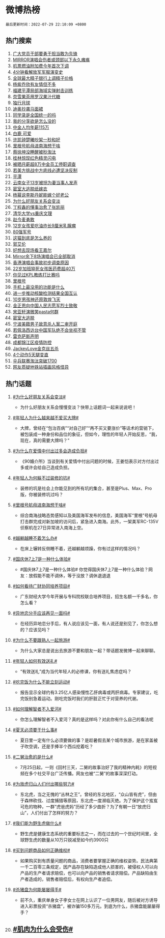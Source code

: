 # 微博热榜

`最后更新时间：2022-07-29 22:10:09 +0800`

## 热门搜索

1. [广大党员干部要勇于担当敢为先锋](https://m.weibo.cn/search?containerid=100103type%3D1%26t%3D10%26q%3D%23%E5%B9%BF%E5%A4%A7%E5%85%9A%E5%91%98%E5%B9%B2%E9%83%A8%E8%A6%81%E5%8B%87%E4%BA%8E%E6%8B%85%E5%BD%93%E6%95%A2%E4%B8%BA%E5%85%88%E9%94%8B%23&stream_entry_id=51&isnewpage=1&extparam=seat%3D1%26dgr%3D0%26filter_type%3Drealtimehot%26cate%3D10103%26c_type%3D51%26pos%3D0%26display_time%3D1659103801%26pre_seqid%3D1659103801947017574313&luicode=10000011&lfid=106003type%253D25%2526t%253D3%2526disable_hot%253D1%2526filter_type%253Drealtimehot)
1. [MIRROR演唱会伤者或颈部以下永久瘫痪](https://m.weibo.cn/search?containerid=100103type%3D1%26t%3D10%26q%3D%23MIRROR%E6%BC%94%E5%94%B1%E4%BC%9A%E4%BC%A4%E8%80%85%E6%88%96%E9%A2%88%E9%83%A8%E4%BB%A5%E4%B8%8B%E6%B0%B8%E4%B9%85%E7%98%AB%E7%97%AA%23&stream_entry_id=31&isnewpage=1&extparam=seat%3D1%26realpos%3D1%26dgr%3D0%26pos%3D0%26lcate%3D5001%26filter_type%3Drealtimehot%26cate%3D0%26c_type%3D31%26flag%3D0%26display_time%3D1659103801%26pre_seqid%3D1659103801947017574313&luicode=10000011&lfid=106003type%253D25%2526t%253D3%2526disable_hot%253D1%2526filter_type%253Drealtimehot)
1. [机票燃油附加费今年首次下调](https://m.weibo.cn/search?containerid=100103type%3D1%26t%3D10%26q%3D%23%E6%9C%BA%E7%A5%A8%E7%87%83%E6%B2%B9%E9%99%84%E5%8A%A0%E8%B4%B9%E4%BB%8A%E5%B9%B4%E9%A6%96%E6%AC%A1%E4%B8%8B%E8%B0%83%23&stream_entry_id=31&isnewpage=1&extparam=seat%3D1%26realpos%3D2%26dgr%3D0%26pos%3D1%26lcate%3D5001%26filter_type%3Drealtimehot%26cate%3D0%26c_type%3D31%26flag%3D1%26display_time%3D1659103801%26pre_seqid%3D1659103801947017574313&luicode=10000011&lfid=106003type%253D25%2526t%253D3%2526disable_hot%253D1%2526filter_type%253Drealtimehot)
1. [4分钟看解放军军服演变史](https://m.weibo.cn/search?containerid=100103type%3D1%26t%3D10%26q%3D%234%E5%88%86%E9%92%9F%E7%9C%8B%E8%A7%A3%E6%94%BE%E5%86%9B%E5%86%9B%E6%9C%8D%E6%BC%94%E5%8F%98%E5%8F%B2%23&stream_entry_id=31&isnewpage=1&extparam=seat%3D1%26realpos%3D3%26dgr%3D0%26pos%3D2%26lcate%3D5001%26filter_type%3Drealtimehot%26cate%3D0%26c_type%3D31%26flag%3D0%26display_time%3D1659103801%26pre_seqid%3D1659103801947017574313&luicode=10000011&lfid=106003type%253D25%2526t%253D3%2526disable_hot%253D1%2526filter_type%253Drealtimehot)
1. [全球最大精子银行上调精子价格](https://m.weibo.cn/search?containerid=100103type%3D1%26t%3D10%26q%3D%23%E5%85%A8%E7%90%83%E6%9C%80%E5%A4%A7%E7%B2%BE%E5%AD%90%E9%93%B6%E8%A1%8C%E4%B8%8A%E8%B0%83%E7%B2%BE%E5%AD%90%E4%BB%B7%E6%A0%BC%23&stream_entry_id=31&isnewpage=1&extparam=seat%3D1%26realpos%3D4%26dgr%3D0%26pos%3D3%26lcate%3D5001%26filter_type%3Drealtimehot%26cate%3D0%26c_type%3D31%26flag%3D1%26display_time%3D1659103801%26pre_seqid%3D1659103801947017574313&luicode=10000011&lfid=106003type%253D25%2526t%253D3%2526disable_hot%253D1%2526filter_type%253Drealtimehot)
1. [杨紫乔欣有友情但不多](https://m.weibo.cn/search?containerid=100103type%3D1%26t%3D10%26q%3D%23%E6%9D%A8%E7%B4%AB%E4%B9%94%E6%AC%A3%E6%9C%89%E5%8F%8B%E6%83%85%E4%BD%86%E4%B8%8D%E5%A4%9A%23&stream_entry_id=31&isnewpage=1&extparam=seat%3D1%26realpos%3D5%26dgr%3D0%26pos%3D4%26lcate%3D5001%26filter_type%3Drealtimehot%26cate%3D0%26c_type%3D31%26flag%3D0%26display_time%3D1659103801%26pre_seqid%3D1659103801947017574313&luicode=10000011&lfid=106003type%253D25%2526t%253D3%2526disable_hot%253D1%2526filter_type%253Drealtimehot)
1. [福建平潭局部海域实弹射击训练](https://m.weibo.cn/search?containerid=100103type%3D1%26t%3D10%26q%3D%23%E7%A6%8F%E5%BB%BA%E5%B9%B3%E6%BD%AD%E5%B1%80%E9%83%A8%E6%B5%B7%E5%9F%9F%E5%AE%9E%E5%BC%B9%E5%B0%84%E5%87%BB%E8%AE%AD%E7%BB%83%23&stream_entry_id=31&isnewpage=1&extparam=seat%3D1%26realpos%3D6%26dgr%3D0%26pos%3D5%26lcate%3D5001%26filter_type%3Drealtimehot%26cate%3D0%26c_type%3D31%26flag%3D0%26display_time%3D1659103801%26pre_seqid%3D1659103801947017574313&luicode=10000011&lfid=106003type%253D25%2526t%253D3%2526disable_hot%253D1%2526filter_type%253Drealtimehot)
1. [奈雪果茶用罗汉果汁代糖](https://m.weibo.cn/search?containerid=100103type%3D1%26t%3D10%26q%3D%23%E5%A5%88%E9%9B%AA%E6%9E%9C%E8%8C%B6%E7%94%A8%E7%BD%97%E6%B1%89%E6%9E%9C%E6%B1%81%E4%BB%A3%E7%B3%96%23&stream_entry_id=31&isnewpage=1&extparam=seat%3D1%26topic_ad%3D1%26dgr%3D0%26pos%3D6%26lcate%3D5001%26filter_type%3Drealtimehot%26cate%3D0%26c_type%3D31%26adid%3D161247%26display_time%3D1659103801%26pre_seqid%3D1659103801947017574313&luicode=10000011&lfid=106003type%253D25%2526t%253D3%2526disable_hot%253D1%2526filter_type%253Drealtimehot)
1. [独行月球](https://m.weibo.cn/search?containerid=100103type%3D1%26t%3D10%26q%3D%E7%8B%AC%E8%A1%8C%E6%9C%88%E7%90%83&stream_entry_id=31&isnewpage=1&extparam=seat%3D1%26realpos%3D7%26dgr%3D0%26pos%3D7%26lcate%3D5001%26filter_type%3Drealtimehot%26cate%3D0%26c_type%3D31%26flag%3D16%26display_time%3D1659103801%26pre_seqid%3D1659103801947017574313&luicode=10000011&lfid=106003type%253D25%2526t%253D3%2526disable_hot%253D1%2526filter_type%253Drealtimehot)
1. [迪奥抄袭马面裙](https://m.weibo.cn/search?containerid=100103type%3D1%26t%3D10%26q%3D%23%E8%BF%AA%E5%A5%A5%E6%8A%84%E8%A2%AD%E9%A9%AC%E9%9D%A2%E8%A3%99%23&stream_entry_id=31&isnewpage=1&extparam=seat%3D1%26realpos%3D8%26dgr%3D0%26pos%3D8%26lcate%3D5001%26filter_type%3Drealtimehot%26cate%3D0%26c_type%3D31%26flag%3D16%26display_time%3D1659103801%26pre_seqid%3D1659103801947017574313&luicode=10000011&lfid=106003type%253D25%2526t%253D3%2526disable_hot%253D1%2526filter_type%253Drealtimehot)
1. [同学录是全国统一的吗](https://m.weibo.cn/search?containerid=100103type%3D1%26t%3D10%26q%3D%23%E5%90%8C%E5%AD%A6%E5%BD%95%E6%98%AF%E5%85%A8%E5%9B%BD%E7%BB%9F%E4%B8%80%E7%9A%84%E5%90%97%23&stream_entry_id=31&isnewpage=1&extparam=seat%3D1%26realpos%3D9%26dgr%3D0%26pos%3D9%26lcate%3D5001%26filter_type%3Drealtimehot%26cate%3D0%26c_type%3D31%26flag%3D0%26display_time%3D1659103801%26pre_seqid%3D1659103801947017574313&luicode=10000011&lfid=106003type%253D25%2526t%253D3%2526disable_hot%253D1%2526filter_type%253Drealtimehot)
1. [我的分享欲是怎么没的](https://m.weibo.cn/search?containerid=100103type%3D1%26t%3D10%26q%3D%23%E6%88%91%E7%9A%84%E5%88%86%E4%BA%AB%E6%AC%B2%E6%98%AF%E6%80%8E%E4%B9%88%E6%B2%A1%E7%9A%84%23&stream_entry_id=31&isnewpage=1&extparam=seat%3D1%26realpos%3D10%26dgr%3D0%26pos%3D10%26lcate%3D5001%26filter_type%3Drealtimehot%26cate%3D0%26c_type%3D31%26flag%3D1%26display_time%3D1659103801%26pre_seqid%3D1659103801947017574313&luicode=10000011&lfid=106003type%253D25%2526t%253D3%2526disable_hot%253D1%2526filter_type%253Drealtimehot)
1. [中金人均年薪115万](https://m.weibo.cn/search?containerid=100103type%3D1%26t%3D10%26q%3D%23%E4%B8%AD%E9%87%91%E4%BA%BA%E5%9D%87%E5%B9%B4%E8%96%AA115%E4%B8%87%23&stream_entry_id=31&isnewpage=1&extparam=seat%3D1%26realpos%3D11%26dgr%3D0%26pos%3D11%26lcate%3D5001%26filter_type%3Drealtimehot%26cate%3D0%26c_type%3D31%26flag%3D0%26display_time%3D1659103801%26pre_seqid%3D1659103801947017574313&luicode=10000011&lfid=106003type%253D25%2526t%253D3%2526disable_hot%253D1%2526filter_type%253Drealtimehot)
1. [白鹿 可爱](https://m.weibo.cn/search?containerid=100103type%3D1%26t%3D10%26q%3D%E7%99%BD%E9%B9%BF+%E5%8F%AF%E7%88%B1&stream_entry_id=31&isnewpage=1&extparam=seat%3D1%26realpos%3D12%26dgr%3D0%26pos%3D12%26lcate%3D5001%26filter_type%3Drealtimehot%26cate%3D0%26c_type%3D31%26flag%3D1%26display_time%3D1659103801%26pre_seqid%3D1659103801947017574313&luicode=10000011&lfid=106003type%253D25%2526t%253D3%2526disable_hot%253D1%2526filter_type%253Drealtimehot)
1. [许凯钟楚曦吵架一秒和好](https://m.weibo.cn/search?containerid=100103type%3D1%26t%3D10%26q%3D%23%E8%AE%B8%E5%87%AF%E9%92%9F%E6%A5%9A%E6%9B%A6%E5%90%B5%E6%9E%B6%E4%B8%80%E7%A7%92%E5%92%8C%E5%A5%BD%23&stream_entry_id=31&isnewpage=1&extparam=seat%3D1%26realpos%3D13%26dgr%3D0%26pos%3D13%26lcate%3D5001%26filter_type%3Drealtimehot%26cate%3D0%26c_type%3D31%26flag%3D0%26display_time%3D1659103801%26pre_seqid%3D1659103801947017574313&luicode=10000011&lfid=106003type%253D25%2526t%253D3%2526disable_hot%253D1%2526filter_type%253Drealtimehot)
1. [里根号航母进南海想干啥](https://m.weibo.cn/search?containerid=100103type%3D1%26t%3D10%26q%3D%23%E9%87%8C%E6%A0%B9%E5%8F%B7%E8%88%AA%E6%AF%8D%E8%BF%9B%E5%8D%97%E6%B5%B7%E6%83%B3%E5%B9%B2%E5%95%A5%23&stream_entry_id=31&isnewpage=1&extparam=seat%3D1%26realpos%3D14%26dgr%3D0%26pos%3D14%26lcate%3D5001%26filter_type%3Drealtimehot%26cate%3D0%26c_type%3D31%26flag%3D0%26display_time%3D1659103801%26pre_seqid%3D1659103801947017574313&luicode=10000011&lfid=106003type%253D25%2526t%253D3%2526disable_hot%253D1%2526filter_type%253Drealtimehot)
1. [蔡徐坤没睡醒被秒淘汰](https://m.weibo.cn/search?containerid=100103type%3D1%26t%3D10%26q%3D%23%E8%94%A1%E5%BE%90%E5%9D%A4%E6%B2%A1%E7%9D%A1%E9%86%92%E8%A2%AB%E7%A7%92%E6%B7%98%E6%B1%B0%23&stream_entry_id=31&isnewpage=1&extparam=seat%3D1%26realpos%3D15%26dgr%3D0%26pos%3D15%26lcate%3D5001%26filter_type%3Drealtimehot%26cate%3D0%26c_type%3D31%26flag%3D1%26display_time%3D1659103801%26pre_seqid%3D1659103801947017574313&luicode=10000011&lfid=106003type%253D25%2526t%253D3%2526disable_hot%253D1%2526filter_type%253Drealtimehot)
1. [桂林惊现红色精灵闪电](https://m.weibo.cn/search?containerid=100103type%3D1%26t%3D10%26q%3D%23%E6%A1%82%E6%9E%97%E6%83%8A%E7%8E%B0%E7%BA%A2%E8%89%B2%E7%B2%BE%E7%81%B5%E9%97%AA%E7%94%B5%23&stream_entry_id=31&isnewpage=1&extparam=seat%3D1%26realpos%3D16%26dgr%3D0%26pos%3D16%26lcate%3D5001%26filter_type%3Drealtimehot%26cate%3D0%26c_type%3D31%26flag%3D1%26display_time%3D1659103801%26pre_seqid%3D1659103801947017574313&luicode=10000011&lfid=106003type%253D25%2526t%253D3%2526disable_hot%253D1%2526filter_type%253Drealtimehot)
1. [被晒月薪超8万中金员工停职调查](https://m.weibo.cn/search?containerid=100103type%3D1%26t%3D10%26q%3D%23%E8%A2%AB%E6%99%92%E6%9C%88%E8%96%AA%E8%B6%858%E4%B8%87%E4%B8%AD%E9%87%91%E5%91%98%E5%B7%A5%E5%81%9C%E8%81%8C%E8%B0%83%E6%9F%A5%23&stream_entry_id=31&isnewpage=1&extparam=seat%3D1%26realpos%3D17%26dgr%3D0%26pos%3D17%26lcate%3D5001%26filter_type%3Drealtimehot%26cate%3D0%26c_type%3D31%26flag%3D0%26display_time%3D1659103801%26pre_seqid%3D1659103801947017574313&luicode=10000011&lfid=106003type%253D25%2526t%253D3%2526disable_hot%253D1%2526filter_type%253Drealtimehot)
1. [若美方挑战中方底线必遭坚决反制](https://m.weibo.cn/search?containerid=100103type%3D1%26t%3D10%26q%3D%23%E8%8B%A5%E7%BE%8E%E6%96%B9%E6%8C%91%E6%88%98%E4%B8%AD%E6%96%B9%E5%BA%95%E7%BA%BF%E5%BF%85%E9%81%AD%E5%9D%9A%E5%86%B3%E5%8F%8D%E5%88%B6%23&stream_entry_id=31&isnewpage=1&extparam=seat%3D1%26realpos%3D18%26dgr%3D0%26pos%3D18%26lcate%3D5001%26filter_type%3Drealtimehot%26cate%3D0%26c_type%3D31%26flag%3D0%26display_time%3D1659103801%26pre_seqid%3D1659103801947017574313&luicode=10000011&lfid=106003type%253D25%2526t%253D3%2526disable_hot%253D1%2526filter_type%253Drealtimehot)
1. [平潭](https://m.weibo.cn/search?containerid=100103type%3D1%26t%3D10%26q%3D%E5%B9%B3%E6%BD%AD&stream_entry_id=31&isnewpage=1&extparam=seat%3D1%26realpos%3D19%26dgr%3D0%26pos%3D19%26lcate%3D5001%26filter_type%3Drealtimehot%26cate%3D0%26c_type%3D31%26flag%3D0%26display_time%3D1659103801%26pre_seqid%3D1659103801947017574313&luicode=10000011&lfid=106003type%253D25%2526t%253D3%2526disable_hot%253D1%2526filter_type%253Drealtimehot)
1. [云南女子13岁被拐为妻当事人发声](https://m.weibo.cn/search?containerid=100103type%3D1%26t%3D10%26q%3D%23%E4%BA%91%E5%8D%97%E5%A5%B3%E5%AD%9013%E5%B2%81%E8%A2%AB%E6%8B%90%E4%B8%BA%E5%A6%BB%E5%BD%93%E4%BA%8B%E4%BA%BA%E5%8F%91%E5%A3%B0%23&stream_entry_id=31&isnewpage=1&extparam=seat%3D1%26realpos%3D20%26dgr%3D0%26pos%3D20%26lcate%3D5001%26filter_type%3Drealtimehot%26cate%3D0%26c_type%3D31%26flag%3D0%26display_time%3D1659103801%26pre_seqid%3D1659103801947017574313&luicode=10000011&lfid=106003type%253D25%2526t%253D3%2526disable_hot%253D1%2526filter_type%253Drealtimehot)
1. [密室大逃脱纸嫁衣](https://m.weibo.cn/search?containerid=100103type%3D1%26t%3D10%26q%3D%23%E5%AF%86%E5%AE%A4%E5%A4%A7%E9%80%83%E8%84%B1%E7%BA%B8%E5%AB%81%E8%A1%A3%23&stream_entry_id=31&isnewpage=1&extparam=seat%3D1%26realpos%3D21%26dgr%3D0%26pos%3D21%26lcate%3D5001%26filter_type%3Drealtimehot%26cate%3D0%26c_type%3D31%26flag%3D0%26display_time%3D1659103801%26pre_seqid%3D1659103801947017574313&luicode=10000011&lfid=106003type%253D25%2526t%253D3%2526disable_hot%253D1%2526filter_type%253Drealtimehot)
1. [杨幂说李斯丹妮能嫁个好老公](https://m.weibo.cn/search?containerid=100103type%3D1%26t%3D10%26q%3D%23%E6%9D%A8%E5%B9%82%E8%AF%B4%E6%9D%8E%E6%96%AF%E4%B8%B9%E5%A6%AE%E8%83%BD%E5%AB%81%E4%B8%AA%E5%A5%BD%E8%80%81%E5%85%AC%23&stream_entry_id=31&isnewpage=1&extparam=seat%3D1%26realpos%3D22%26dgr%3D0%26pos%3D22%26lcate%3D5001%26filter_type%3Drealtimehot%26cate%3D0%26c_type%3D31%26flag%3D1%26display_time%3D1659103801%26pre_seqid%3D1659103801947017574313&luicode=10000011&lfid=106003type%253D25%2526t%253D3%2526disable_hot%253D1%2526filter_type%253Drealtimehot)
1. [为什么好朋友关系会变淡](https://m.weibo.cn/search?containerid=100103type%3D1%26t%3D10%26q%3D%23%E4%B8%BA%E4%BB%80%E4%B9%88%E5%A5%BD%E6%9C%8B%E5%8F%8B%E5%85%B3%E7%B3%BB%E4%BC%9A%E5%8F%98%E6%B7%A1%23&stream_entry_id=31&isnewpage=1&extparam=seat%3D1%26realpos%3D23%26dgr%3D0%26pos%3D23%26lcate%3D5001%26filter_type%3Drealtimehot%26cate%3D0%26c_type%3D31%26flag%3D0%26display_time%3D1659103801%26pre_seqid%3D1659103801947017574313&luicode=10000011&lfid=106003type%253D25%2526t%253D3%2526disable_hot%253D1%2526filter_type%253Drealtimehot)
1. [丁程鑫的懂事治愈了张凯丽](https://m.weibo.cn/search?containerid=100103type%3D1%26t%3D10%26q%3D%23%E4%B8%81%E7%A8%8B%E9%91%AB%E7%9A%84%E6%87%82%E4%BA%8B%E6%B2%BB%E6%84%88%E4%BA%86%E5%BC%A0%E5%87%AF%E4%B8%BD%23&stream_entry_id=31&isnewpage=1&extparam=seat%3D1%26realpos%3D24%26dgr%3D0%26pos%3D24%26lcate%3D5001%26filter_type%3Drealtimehot%26cate%3D0%26c_type%3D31%26flag%3D1%26display_time%3D1659103801%26pre_seqid%3D1659103801947017574313&luicode=10000011&lfid=106003type%253D25%2526t%253D3%2526disable_hot%253D1%2526filter_type%253Drealtimehot)
1. [清华大学vs重庆文理](https://m.weibo.cn/search?containerid=100103type%3D1%26t%3D10%26q%3D%23%E6%B8%85%E5%8D%8E%E5%A4%A7%E5%AD%A6vs%E9%87%8D%E5%BA%86%E6%96%87%E7%90%86%23&stream_entry_id=31&isnewpage=1&extparam=seat%3D1%26realpos%3D25%26dgr%3D0%26pos%3D25%26lcate%3D5001%26filter_type%3Drealtimehot%26cate%3D0%26c_type%3D31%26flag%3D1%26display_time%3D1659103801%26pre_seqid%3D1659103801947017574313&luicode=10000011&lfid=106003type%253D25%2526t%253D3%2526disable_hot%253D1%2526filter_type%253Drealtimehot)
1. [赵今麦勇敢](https://m.weibo.cn/search?containerid=100103type%3D1%26t%3D10%26q%3D%23%E8%B5%B5%E4%BB%8A%E9%BA%A6%E5%8B%87%E6%95%A2%23&stream_entry_id=31&isnewpage=1&extparam=seat%3D1%26realpos%3D26%26dgr%3D0%26pos%3D26%26lcate%3D5001%26filter_type%3Drealtimehot%26cate%3D0%26c_type%3D31%26flag%3D1%26display_time%3D1659103801%26pre_seqid%3D1659103801947017574313&luicode=10000011&lfid=106003type%253D25%2526t%253D3%2526disable_hot%253D1%2526filter_type%253Drealtimehot)
1. [12岁女孩爱吃油炸长9厘米乳腺瘤](https://m.weibo.cn/search?containerid=100103type%3D1%26t%3D10%26q%3D%2312%E5%B2%81%E5%A5%B3%E5%AD%A9%E7%88%B1%E5%90%83%E6%B2%B9%E7%82%B8%E9%95%BF9%E5%8E%98%E7%B1%B3%E4%B9%B3%E8%85%BA%E7%98%A4%23&stream_entry_id=31&isnewpage=1&extparam=seat%3D1%26realpos%3D27%26dgr%3D0%26pos%3D27%26lcate%3D5001%26filter_type%3Drealtimehot%26cate%3D0%26c_type%3D31%26flag%3D0%26display_time%3D1659103801%26pre_seqid%3D1659103801947017574313&luicode=10000011&lfid=106003type%253D25%2526t%253D3%2526disable_hot%253D1%2526filter_type%253Drealtimehot)
1. [80强军号](https://m.weibo.cn/search?containerid=100103type%3D1%26t%3D10%26q%3D80%E5%BC%BA%E5%86%9B%E5%8F%B7&stream_entry_id=31&isnewpage=1&extparam=seat%3D1%26realpos%3D28%26dgr%3D0%26pos%3D28%26lcate%3D5001%26filter_type%3Drealtimehot%26cate%3D0%26c_type%3D31%26flag%3D0%26display_time%3D1659103801%26pre_seqid%3D1659103801947017574313&luicode=10000011&lfid=106003type%253D25%2526t%253D3%2526disable_hot%253D1%2526filter_type%253Drealtimehot)
1. [这猫到底是怎么养的](https://m.weibo.cn/search?containerid=100103type%3D1%26t%3D10%26q%3D%23%E8%BF%99%E7%8C%AB%E5%88%B0%E5%BA%95%E6%98%AF%E6%80%8E%E4%B9%88%E5%85%BB%E7%9A%84%23&stream_entry_id=31&isnewpage=1&extparam=seat%3D1%26realpos%3D29%26dgr%3D0%26pos%3D29%26lcate%3D5001%26filter_type%3Drealtimehot%26cate%3D0%26c_type%3D31%26flag%3D1%26display_time%3D1659103801%26pre_seqid%3D1659103801947017574313&luicode=10000011&lfid=106003type%253D25%2526t%253D3%2526disable_hot%253D1%2526filter_type%253Drealtimehot)
1. [郭艾伦](https://m.weibo.cn/search?containerid=100103type%3D1%26t%3D10%26q%3D%E9%83%AD%E8%89%BE%E4%BC%A6&stream_entry_id=31&isnewpage=1&extparam=seat%3D1%26realpos%3D30%26dgr%3D0%26pos%3D30%26lcate%3D5001%26filter_type%3Drealtimehot%26cate%3D0%26c_type%3D31%26flag%3D0%26display_time%3D1659103801%26pre_seqid%3D1659103801947017574313&luicode=10000011&lfid=106003type%253D25%2526t%253D3%2526disable_hot%253D1%2526filter_type%253Drealtimehot)
1. [好想去现场看王嘉尔](https://m.weibo.cn/search?containerid=100103type%3D1%26t%3D10%26q%3D%23%E5%A5%BD%E6%83%B3%E5%8E%BB%E7%8E%B0%E5%9C%BA%E7%9C%8B%E7%8E%8B%E5%98%89%E5%B0%94%23&stream_entry_id=31&isnewpage=1&extparam=seat%3D1%26realpos%3D31%26dgr%3D0%26pos%3D31%26lcate%3D5001%26filter_type%3Drealtimehot%26cate%3D0%26c_type%3D31%26flag%3D1%26display_time%3D1659103801%26pre_seqid%3D1659103801947017574313&luicode=10000011&lfid=106003type%253D25%2526t%253D3%2526disable_hot%253D1%2526filter_type%253Drealtimehot)
1. [Mirror余下8场演唱会已全部取消](https://m.weibo.cn/search?containerid=100103type%3D1%26t%3D10%26q%3D%23Mirror%E4%BD%99%E4%B8%8B8%E5%9C%BA%E6%BC%94%E5%94%B1%E4%BC%9A%E5%B7%B2%E5%85%A8%E9%83%A8%E5%8F%96%E6%B6%88%23&stream_entry_id=31&isnewpage=1&extparam=seat%3D1%26realpos%3D32%26dgr%3D0%26pos%3D32%26lcate%3D5001%26filter_type%3Drealtimehot%26cate%3D0%26c_type%3D31%26flag%3D1%26display_time%3D1659103801%26pre_seqid%3D1659103801947017574313&luicode=10000011&lfid=106003type%253D25%2526t%253D3%2526disable_hot%253D1%2526filter_type%253Drealtimehot)
1. [香港演唱会事故初步调查原因](https://m.weibo.cn/search?containerid=100103type%3D1%26t%3D10%26q%3D%23%E9%A6%99%E6%B8%AF%E6%BC%94%E5%94%B1%E4%BC%9A%E4%BA%8B%E6%95%85%E5%88%9D%E6%AD%A5%E8%B0%83%E6%9F%A5%E5%8E%9F%E5%9B%A0%23&stream_entry_id=31&isnewpage=1&extparam=seat%3D1%26realpos%3D33%26dgr%3D0%26pos%3D33%26lcate%3D5001%26filter_type%3Drealtimehot%26cate%3D0%26c_type%3D31%26flag%3D0%26display_time%3D1659103801%26pre_seqid%3D1659103801947017574313&luicode=10000011&lfid=106003type%253D25%2526t%253D3%2526disable_hot%253D1%2526filter_type%253Drealtimehot)
1. [22岁加班猝死女孩医药费超40万](https://m.weibo.cn/search?containerid=100103type%3D1%26t%3D10%26q%3D%2322%E5%B2%81%E5%8A%A0%E7%8F%AD%E7%8C%9D%E6%AD%BB%E5%A5%B3%E5%AD%A9%E5%8C%BB%E8%8D%AF%E8%B4%B9%E8%B6%8540%E4%B8%87%23&stream_entry_id=31&isnewpage=1&extparam=seat%3D1%26realpos%3D34%26dgr%3D0%26pos%3D34%26lcate%3D5001%26filter_type%3Drealtimehot%26cate%3D0%26c_type%3D31%26flag%3D0%26display_time%3D1659103801%26pre_seqid%3D1659103801947017574313&luicode=10000011&lfid=106003type%253D25%2526t%253D3%2526disable_hot%253D1%2526filter_type%253Drealtimehot)
1. [你见过KPL教练打比赛吗](https://m.weibo.cn/search?containerid=100103type%3D1%26t%3D10%26q%3D%23%E4%BD%A0%E8%A7%81%E8%BF%87KPL%E6%95%99%E7%BB%83%E6%89%93%E6%AF%94%E8%B5%9B%E5%90%97%23&stream_entry_id=31&isnewpage=1&extparam=seat%3D1%26realpos%3D35%26dgr%3D0%26pos%3D35%26lcate%3D5001%26filter_type%3Drealtimehot%26cate%3D0%26c_type%3D31%26flag%3D1%26display_time%3D1659103801%26pre_seqid%3D1659103801947017574313&luicode=10000011&lfid=106003type%253D25%2526t%253D3%2526disable_hot%253D1%2526filter_type%253Drealtimehot)
1. [里根号](https://m.weibo.cn/search?containerid=100103type%3D1%26t%3D10%26q%3D%23%E9%87%8C%E6%A0%B9%E5%8F%B7%23&stream_entry_id=31&isnewpage=1&extparam=seat%3D1%26realpos%3D36%26dgr%3D0%26pos%3D36%26lcate%3D5001%26filter_type%3Drealtimehot%26cate%3D0%26c_type%3D31%26flag%3D0%26display_time%3D1659103801%26pre_seqid%3D1659103801947017574313&luicode=10000011&lfid=106003type%253D25%2526t%253D3%2526disable_hot%253D1%2526filter_type%253Drealtimehot)
1. [手机上最没用的功能是什么](https://m.weibo.cn/search?containerid=100103type%3D1%26t%3D10%26q%3D%23%E6%89%8B%E6%9C%BA%E4%B8%8A%E6%9C%80%E6%B2%A1%E7%94%A8%E7%9A%84%E5%8A%9F%E8%83%BD%E6%98%AF%E4%BB%80%E4%B9%88%23&stream_entry_id=31&isnewpage=1&extparam=seat%3D1%26realpos%3D37%26dgr%3D0%26pos%3D37%26lcate%3D5001%26filter_type%3Drealtimehot%26cate%3D0%26c_type%3D31%26flag%3D0%26display_time%3D1659103801%26pre_seqid%3D1659103801947017574313&luicode=10000011&lfid=106003type%253D25%2526t%253D3%2526disable_hot%253D1%2526filter_type%253Drealtimehot)
1. [进一步推动核酸检测结果全国互认](https://m.weibo.cn/search?containerid=100103type%3D1%26t%3D10%26q%3D%23%E8%BF%9B%E4%B8%80%E6%AD%A5%E6%8E%A8%E5%8A%A8%E6%A0%B8%E9%85%B8%E6%A3%80%E6%B5%8B%E7%BB%93%E6%9E%9C%E5%85%A8%E5%9B%BD%E4%BA%92%E8%AE%A4%23&stream_entry_id=31&isnewpage=1&extparam=seat%3D1%26realpos%3D38%26dgr%3D0%26pos%3D38%26lcate%3D5001%26filter_type%3Drealtimehot%26cate%3D0%26c_type%3D31%26flag%3D1%26display_time%3D1659103801%26pre_seqid%3D1659103801947017574313&luicode=10000011&lfid=106003type%253D25%2526t%253D3%2526disable_hot%253D1%2526filter_type%253Drealtimehot)
1. [10岁男孩神还原敦煌飞天](https://m.weibo.cn/search?containerid=100103type%3D1%26t%3D10%26q%3D%2310%E5%B2%81%E7%94%B7%E5%AD%A9%E7%A5%9E%E8%BF%98%E5%8E%9F%E6%95%A6%E7%85%8C%E9%A3%9E%E5%A4%A9%23&stream_entry_id=31&isnewpage=1&extparam=seat%3D1%26realpos%3D39%26dgr%3D0%26pos%3D39%26lcate%3D5001%26filter_type%3Drealtimehot%26cate%3D0%26c_type%3D31%26flag%3D1%26display_time%3D1659103801%26pre_seqid%3D1659103801947017574313&luicode=10000011&lfid=106003type%253D25%2526t%253D3%2526disable_hot%253D1%2526filter_type%253Drealtimehot)
1. [金正恩向中国人民志愿军烈士致敬](https://m.weibo.cn/search?containerid=100103type%3D1%26t%3D10%26q%3D%23%E9%87%91%E6%AD%A3%E6%81%A9%E5%90%91%E4%B8%AD%E5%9B%BD%E4%BA%BA%E6%B0%91%E5%BF%97%E6%84%BF%E5%86%9B%E7%83%88%E5%A3%AB%E8%87%B4%E6%95%AC%23&stream_entry_id=31&isnewpage=1&extparam=seat%3D1%26realpos%3D40%26dgr%3D0%26pos%3D40%26lcate%3D5001%26filter_type%3Drealtimehot%26cate%3D0%26c_type%3D31%26flag%3D0%26display_time%3D1659103801%26pre_seqid%3D1659103801947017574313&luicode=10000011&lfid=106003type%253D25%2526t%253D3%2526disable_hot%253D1%2526filter_type%253Drealtimehot)
1. [宋亚轩演微笑pasta何群](https://m.weibo.cn/search?containerid=100103type%3D1%26t%3D10%26q%3D%23%E5%AE%8B%E4%BA%9A%E8%BD%A9%E6%BC%94%E5%BE%AE%E7%AC%91pasta%E4%BD%95%E7%BE%A4%23&stream_entry_id=31&isnewpage=1&extparam=seat%3D1%26realpos%3D41%26dgr%3D0%26pos%3D41%26lcate%3D5001%26filter_type%3Drealtimehot%26cate%3D0%26c_type%3D31%26flag%3D0%26display_time%3D1659103801%26pre_seqid%3D1659103801947017574313&luicode=10000011&lfid=106003type%253D25%2526t%253D3%2526disable_hot%253D1%2526filter_type%253Drealtimehot)
1. [密室大逃脱](https://m.weibo.cn/search?containerid=100103type%3D1%26t%3D10%26q%3D%E5%AF%86%E5%AE%A4%E5%A4%A7%E9%80%83%E8%84%B1&stream_entry_id=31&isnewpage=1&extparam=seat%3D1%26realpos%3D42%26dgr%3D0%26pos%3D42%26lcate%3D5001%26filter_type%3Drealtimehot%26cate%3D0%26c_type%3D31%26flag%3D0%26display_time%3D1659103801%26pre_seqid%3D1659103801947017574313&luicode=10000011&lfid=106003type%253D25%2526t%253D3%2526disable_hot%253D1%2526filter_type%253Drealtimehot)
1. [宁波美籍男子故意杀人案二审开庭](https://m.weibo.cn/search?containerid=100103type%3D1%26t%3D10%26q%3D%23%E5%AE%81%E6%B3%A2%E7%BE%8E%E7%B1%8D%E7%94%B7%E5%AD%90%E6%95%85%E6%84%8F%E6%9D%80%E4%BA%BA%E6%A1%88%E4%BA%8C%E5%AE%A1%E5%BC%80%E5%BA%AD%23&stream_entry_id=31&isnewpage=1&extparam=seat%3D1%26realpos%3D43%26dgr%3D0%26pos%3D43%26lcate%3D5001%26filter_type%3Drealtimehot%26cate%3D0%26c_type%3D31%26flag%3D0%26display_time%3D1659103801%26pre_seqid%3D1659103801947017574313&luicode=10000011&lfid=106003type%253D25%2526t%253D3%2526disable_hot%253D1%2526filter_type%253Drealtimehot)
1. [若佩洛西访台中国军队绝不会坐视不管](https://m.weibo.cn/search?containerid=100103type%3D1%26t%3D10%26q%3D%23%E8%8B%A5%E4%BD%A9%E6%B4%9B%E8%A5%BF%E8%AE%BF%E5%8F%B0%E4%B8%AD%E5%9B%BD%E5%86%9B%E9%98%9F%E7%BB%9D%E4%B8%8D%E4%BC%9A%E5%9D%90%E8%A7%86%E4%B8%8D%E7%AE%A1%23&stream_entry_id=31&isnewpage=1&extparam=seat%3D1%26realpos%3D44%26dgr%3D0%26pos%3D44%26lcate%3D5001%26filter_type%3Drealtimehot%26cate%3D0%26c_type%3D31%26flag%3D0%26display_time%3D1659103801%26pre_seqid%3D1659103801947017574313&luicode=10000011&lfid=106003type%253D25%2526t%253D3%2526disable_hot%253D1%2526filter_type%253Drealtimehot)
1. [雷克萨斯声明](https://m.weibo.cn/search?containerid=100103type%3D1%26t%3D10%26q%3D%23%E9%9B%B7%E5%85%8B%E8%90%A8%E6%96%AF%E5%A3%B0%E6%98%8E%23&stream_entry_id=31&isnewpage=1&extparam=seat%3D1%26realpos%3D45%26dgr%3D0%26pos%3D45%26lcate%3D5001%26filter_type%3Drealtimehot%26cate%3D0%26c_type%3D31%26flag%3D0%26display_time%3D1659103801%26pre_seqid%3D1659103801947017574313&luicode=10000011&lfid=106003type%253D25%2526t%253D3%2526disable_hot%253D1%2526filter_type%253Drealtimehot)
1. [成都锦江区疫情防控](https://m.weibo.cn/search?containerid=100103type%3D1%26t%3D10%26q%3D%23%E6%88%90%E9%83%BD%E9%94%A6%E6%B1%9F%E5%8C%BA%E7%96%AB%E6%83%85%E9%98%B2%E6%8E%A7%23&stream_entry_id=31&isnewpage=1&extparam=seat%3D1%26realpos%3D46%26dgr%3D0%26pos%3D46%26lcate%3D5001%26filter_type%3Drealtimehot%26cate%3D0%26c_type%3D31%26flag%3D0%26display_time%3D1659103801%26pre_seqid%3D1659103801947017574313&luicode=10000011&lfid=106003type%253D25%2526t%253D3%2526disable_hot%253D1%2526filter_type%253Drealtimehot)
1. [JackeyLove金克丝五杀](https://m.weibo.cn/search?containerid=100103type%3D1%26t%3D10%26q%3D%23JackeyLove%E9%87%91%E5%85%8B%E4%B8%9D%E4%BA%94%E6%9D%80%23&stream_entry_id=31&isnewpage=1&extparam=seat%3D1%26realpos%3D47%26dgr%3D0%26pos%3D47%26lcate%3D5001%26filter_type%3Drealtimehot%26cate%3D0%26c_type%3D31%26flag%3D0%26display_time%3D1659103801%26pre_seqid%3D1659103801947017574313&luicode=10000011&lfid=106003type%253D25%2526t%253D3%2526disable_hot%253D1%2526filter_type%253Drealtimehot)
1. [4个动作5天腿变直](https://m.weibo.cn/search?containerid=100103type%3D1%26t%3D10%26q%3D%234%E4%B8%AA%E5%8A%A8%E4%BD%9C5%E5%A4%A9%E8%85%BF%E5%8F%98%E7%9B%B4%23&stream_entry_id=31&isnewpage=1&extparam=seat%3D1%26realpos%3D48%26dgr%3D0%26pos%3D48%26lcate%3D5001%26filter_type%3Drealtimehot%26cate%3D0%26c_type%3D31%26flag%3D0%26display_time%3D1659103801%26pre_seqid%3D1659103801947017574313&luicode=10000011&lfid=106003type%253D25%2526t%253D3%2526disable_hot%253D1%2526filter_type%253Drealtimehot)
1. [伞兵联赛淘汰突破1700](https://m.weibo.cn/search?containerid=100103type%3D1%26t%3D10%26q%3D%23%E4%BC%9E%E5%85%B5%E8%81%94%E8%B5%9B%E6%B7%98%E6%B1%B0%E7%AA%81%E7%A0%B41700%23&stream_entry_id=31&isnewpage=1&extparam=seat%3D1%26realpos%3D49%26dgr%3D0%26pos%3D49%26lcate%3D5001%26filter_type%3Drealtimehot%26cate%3D0%26c_type%3D31%26flag%3D1%26display_time%3D1659103801%26pre_seqid%3D1659103801947017574313&luicode=10000011&lfid=106003type%253D25%2526t%253D3%2526disable_hot%253D1%2526filter_type%253Drealtimehot)
1. [网友质疑地铁站插画风格怪异](https://m.weibo.cn/search?containerid=100103type%3D1%26t%3D10%26q%3D%23%E7%BD%91%E5%8F%8B%E8%B4%A8%E7%96%91%E5%9C%B0%E9%93%81%E7%AB%99%E6%8F%92%E7%94%BB%E9%A3%8E%E6%A0%BC%E6%80%AA%E5%BC%82%23&stream_entry_id=31&isnewpage=1&extparam=seat%3D1%26realpos%3D50%26dgr%3D0%26pos%3D50%26lcate%3D5001%26filter_type%3Drealtimehot%26cate%3D0%26c_type%3D31%26flag%3D1%26display_time%3D1659103801%26pre_seqid%3D1659103801947017574313&luicode=10000011&lfid=106003type%253D25%2526t%253D3%2526disable_hot%253D1%2526filter_type%253Drealtimehot)

## 热门话题

1. [#为什么好朋友关系会变淡#](https://m.weibo.cn/search?containerid=231522type%3D1%26t%3D10%26q%3D%23%E4%B8%BA%E4%BB%80%E4%B9%88%E5%A5%BD%E6%9C%8B%E5%8F%8B%E5%85%B3%E7%B3%BB%E4%BC%9A%E5%8F%98%E6%B7%A1%23&stream_entry_id=128&isnewpage=1&extparam=seat%3D1%26unitid%3D1659087405008%26dgr%3D0%26c_type%3D128%26pos%3D1-0-0%26lcate%3D5004%26cate%3D5004%26display_time%3D1659103809%26pre_seqid%3D1659103144592015606311&luicode=10000011&lfid=231648_-_4)
    - 为什么好朋友关系会慢慢变淡？快带上话题词一起来说说吧！

1. [#年轻人为什么越来越不爱买大牌#](https://m.weibo.cn/search?containerid=231522type%3D1%26t%3D10%26q%3D%23%E5%B9%B4%E8%BD%BB%E4%BA%BA%E4%B8%BA%E4%BB%80%E4%B9%88%E8%B6%8A%E6%9D%A5%E8%B6%8A%E4%B8%8D%E7%88%B1%E4%B9%B0%E5%A4%A7%E7%89%8C%23&stream_entry_id=128&isnewpage=1&extparam=seat%3D1%26unitid%3D1659067311240%26dgr%3D0%26c_type%3D128%26pos%3D1-0-1%26lcate%3D5004%26cate%3D5004%26display_time%3D1659103809%26pre_seqid%3D1659103144592015606311&luicode=10000011&lfid=231648_-_4)
    - 大牌，曾经在“包治百病”“对自己好”“再不买又要涨价”等话术的营销下，被包装成一种身份和品位的象征，但如今，理性的年轻人开始反思，“我，现在，真的需要大牌吗？”

1. [#为什么在爱情中付出过多会造成负担#](https://m.weibo.cn/search?containerid=231522type%3D1%26t%3D10%26q%3D%23%E4%B8%BA%E4%BB%80%E4%B9%88%E5%9C%A8%E7%88%B1%E6%83%85%E4%B8%AD%E4%BB%98%E5%87%BA%E8%BF%87%E5%A4%9A%E4%BC%9A%E9%80%A0%E6%88%90%E8%B4%9F%E6%8B%85%23&stream_entry_id=128&isnewpage=1&extparam=seat%3D1%26unitid%3D1659063092923%26dgr%3D0%26c_type%3D128%26pos%3D1-0-2%26lcate%3D5004%26cate%3D5004%26display_time%3D1659103809%26pre_seqid%3D1659103144592015606311&luicode=10000011&lfid=231648_-_4)
    - 《90婚介所》当谈到有关爱情中付出问题的时候，王姜恺表示对方付出过多或许会给自己造成负担。

1. [#年轻人为何躲不过装修的坑#](https://m.weibo.cn/search?containerid=231522type%3D1%26t%3D10%26q%3D%23%E5%B9%B4%E8%BD%BB%E4%BA%BA%E4%B8%BA%E4%BD%95%E8%BA%B2%E4%B8%8D%E8%BF%87%E8%A3%85%E4%BF%AE%E7%9A%84%E5%9D%91%23&stream_entry_id=128&isnewpage=1&extparam=seat%3D1%26unitid%3D1659076324675%26dgr%3D0%26c_type%3D128%26pos%3D1-0-3%26lcate%3D5004%26cate%3D5004%26display_time%3D1659103809%26pre_seqid%3D1659103144592015606311&luicode=10000011&lfid=231648_-_4)
    - 装修的坑是社会上你能见到的所有坑的集合，甚至是Plus、Max、Pro版，你被装修坑过吗？

1. [#里根号航母进南海想干啥#](https://m.weibo.cn/search?containerid=231522type%3D1%26t%3D10%26q%3D%23%E9%87%8C%E6%A0%B9%E5%8F%B7%E8%88%AA%E6%AF%8D%E8%BF%9B%E5%8D%97%E6%B5%B7%E6%83%B3%E5%B9%B2%E5%95%A5%23&stream_entry_id=128&isnewpage=1&extparam=seat%3D1%26unitid%3D1659095806807%26dgr%3D0%26c_type%3D128%26pos%3D1-0-4%26lcate%3D5004%26cate%3D5004%26display_time%3D1659103809%26pre_seqid%3D1659103144592015606311&luicode=10000011&lfid=231648_-_4)
    - 综合南海战略态势感知以及美国海军发布的信息，美国海军“里根”号航母打击群完成对新加坡的访问后，紧急进入南海。此外，一架美军RC-135V侦察机在27日异常进入南海上空。

1. [#越躺越睡不着怎么办#](https://m.weibo.cn/search?containerid=231522type%3D1%26t%3D10%26q%3D%23%E8%B6%8A%E8%BA%BA%E8%B6%8A%E7%9D%A1%E4%B8%8D%E7%9D%80%E6%80%8E%E4%B9%88%E5%8A%9E%23&stream_entry_id=128&isnewpage=1&extparam=seat%3D1%26unitid%3D1659056787481%26dgr%3D0%26c_type%3D128%26pos%3D1-0-5%26lcate%3D5004%26cate%3D5004%26display_time%3D1659103809%26pre_seqid%3D1659103144592015606311&luicode=10000011&lfid=231648_-_4)
    - 在床上辗转反侧睡不着，还越躺越烦躁，你有过这样的情况吗？

1. [#国庆休7上7是一种什么体验#](https://m.weibo.cn/search?containerid=231522type%3D1%26t%3D10%26q%3D%23%E5%9B%BD%E5%BA%86%E4%BC%917%E4%B8%8A7%E6%98%AF%E4%B8%80%E7%A7%8D%E4%BB%80%E4%B9%88%E4%BD%93%E9%AA%8C%23&stream_entry_id=128&isnewpage=1&extparam=seat%3D1%26unitid%3D1658982390271%26dgr%3D0%26c_type%3D128%26pos%3D1-0-6%26lcate%3D5004%26cate%3D5004%26display_time%3D1659103809%26pre_seqid%3D1659103144592015606311&luicode=10000011&lfid=231648_-_4)
    - #国庆休7上7是一种什么体验# 你觉得国庆休7上7是一种什么体验？网友：放假能不能不调休，等于没放？调休退退退

1. [#如何看待广财协同培养项目#](https://m.weibo.cn/search?containerid=231522type%3D1%26t%3D10%26q%3D%23%E5%A6%82%E4%BD%95%E7%9C%8B%E5%BE%85%E5%B9%BF%E8%B4%A2%E5%8D%8F%E5%90%8C%E5%9F%B9%E5%85%BB%E9%A1%B9%E7%9B%AE%23&stream_entry_id=128&isnewpage=1&extparam=seat%3D1%26unitid%3Dm1659103503%26dgr%3D0%26c_type%3D128%26pos%3D1-0-7%26lcate%3D5004%26cate%3D5004%26display_time%3D1659103809%26pre_seqid%3D1659103144592015606311&luicode=10000011&lfid=231648_-_4)
    - 广东财经大学今年开展与专科院校联合培养项目，招生名额一千多名，你怎么看？

1. [#异地恋分手应该再见一面吗#](https://m.weibo.cn/search?containerid=231522type%3D1%26t%3D10%26q%3D%23%E5%BC%82%E5%9C%B0%E6%81%8B%E5%88%86%E6%89%8B%E5%BA%94%E8%AF%A5%E5%86%8D%E8%A7%81%E4%B8%80%E9%9D%A2%E5%90%97%23&stream_entry_id=128&isnewpage=1&extparam=seat%3D1%26unitid%3D1658965579001%26dgr%3D0%26c_type%3D128%26pos%3D1-0-8%26lcate%3D5004%26cate%3D5004%26display_time%3D1659103809%26pre_seqid%3D1659103144592015606311&luicode=10000011&lfid=231648_-_4)
    - 在经历异地恋分手后，有人说应该见一面，有人说还是别见了，你怎么想的？应该见吗？

1. [#为什么不要跟熟人一起旅游#](https://m.weibo.cn/search?containerid=231522type%3D1%26t%3D10%26q%3D%23%E4%B8%BA%E4%BB%80%E4%B9%88%E4%B8%8D%E8%A6%81%E8%B7%9F%E7%86%9F%E4%BA%BA%E4%B8%80%E8%B5%B7%E6%97%85%E6%B8%B8%23&stream_entry_id=128&isnewpage=1&extparam=seat%3D1%26unitid%3Dm1659103534%26dgr%3D0%26c_type%3D128%26pos%3D1-0-9%26lcate%3D5004%26cate%3D5004%26display_time%3D1659103809%26pre_seqid%3D1659103144592015606311&luicode=10000011&lfid=231648_-_4)
    - 为什么大家总是说出去旅游不要和朋友一起？带话题发微博一起来聊聊。

1. [#年轻人如何有效送礼#](https://m.weibo.cn/search?containerid=231522type%3D1%26t%3D10%26q%3D%23%E5%B9%B4%E8%BD%BB%E4%BA%BA%E5%A6%82%E4%BD%95%E6%9C%89%E6%95%88%E9%80%81%E7%A4%BC%23&stream_entry_id=128&isnewpage=1&extparam=seat%3D1%26unitid%3D1659065797350%26dgr%3D0%26c_type%3D128%26pos%3D1-0-10%26lcate%3D5004%26cate%3D5004%26display_time%3D1659103809%26pre_seqid%3D1659103144592015606311&luicode=10000011&lfid=231648_-_4)
    - “有效送礼”成为当代年轻人的必修课，你有送礼焦虑症吗？

1. [#吃完饭为什么不能立刻运动#](https://m.weibo.cn/search?containerid=231522type%3D1%26t%3D10%26q%3D%23%E5%90%83%E5%AE%8C%E9%A5%AD%E4%B8%BA%E4%BB%80%E4%B9%88%E4%B8%8D%E8%83%BD%E7%AB%8B%E5%88%BB%E8%BF%90%E5%8A%A8%23&stream_entry_id=128&isnewpage=1&extparam=seat%3D1%26unitid%3D1658972485044%26dgr%3D0%26c_type%3D128%26pos%3D1-0-11%26lcate%3D5004%26cate%3D5004%26display_time%3D1659103809%26pre_seqid%3D1659103144592015606311&luicode=10000011&lfid=231648_-_4)
    - 报告显示全球约有3.25亿人感染慢性乙肝病毒或丙肝病毒。专家建议，吃完饭别急着运动。刚吃完饭时我们的肝脏正忙于对营养的代谢。

1. [#如何理解智者不入爱河#](https://m.weibo.cn/search?containerid=231522type%3D1%26t%3D10%26q%3D%23%E5%A6%82%E4%BD%95%E7%90%86%E8%A7%A3%E6%99%BA%E8%80%85%E4%B8%8D%E5%85%A5%E7%88%B1%E6%B2%B3%23&stream_entry_id=128&isnewpage=1&extparam=seat%3D1%26unitid%3Dm1659103517%26dgr%3D0%26c_type%3D128%26pos%3D1-0-12%26lcate%3D5004%26cate%3D5004%26display_time%3D1659103809%26pre_seqid%3D1659103144592015606311&luicode=10000011&lfid=231648_-_4)
    - 你怎么理解智者不入爱河？真的是这样吗？对此你有什么自己的看法呢

1. [#夏天必须要干什么事#](https://m.weibo.cn/search?containerid=231522type%3D1%26t%3D10%26q%3D%23%E5%A4%8F%E5%A4%A9%E5%BF%85%E9%A1%BB%E8%A6%81%E5%B9%B2%E4%BB%80%E4%B9%88%E4%BA%8B%23&stream_entry_id=128&isnewpage=1&extparam=seat%3D1%26unitid%3D1658997984737%26dgr%3D0%26c_type%3D128%26pos%3D1-0-13%26lcate%3D5004%26cate%3D5004%26display_time%3D1659103809%26pre_seqid%3D1659103144592015606311&luicode=10000011&lfid=231648_-_4)
    - 夏日里一定有什么必须要做的事？是趁暑假去某个城市旅游，是在家盖被子吹空调，还是手捧半个西瓜挖着吃？

1. [#二舅治愈的是什么#](https://m.weibo.cn/search?containerid=231522type%3D1%26t%3D10%26q%3D%23%E4%BA%8C%E8%88%85%E6%B2%BB%E6%84%88%E7%9A%84%E6%98%AF%E4%BB%80%E4%B9%88%23&stream_entry_id=128&isnewpage=1&extparam=seat%3D1%26unitid%3Dm1659103525%26dgr%3D0%26c_type%3D128%26pos%3D1-0-14%26lcate%3D5004%26cate%3D5004%26display_time%3D1659103809%26pre_seqid%3D1659103144592015606311&luicode=10000011&lfid=231648_-_4)
    - 7月25日起，一则《回村三天，二舅的故事治好了我的精神内耗》的短视频在多个社交平台广泛传播。网友也被“二舅”的故事深深打动。

1. [#为放虎归山人们付出哪些努力#](https://m.weibo.cn/search?containerid=231522type%3D1%26t%3D10%26q%3D%23%E4%B8%BA%E6%94%BE%E8%99%8E%E5%BD%92%E5%B1%B1%E4%BA%BA%E4%BB%AC%E4%BB%98%E5%87%BA%E5%93%AA%E4%BA%9B%E5%8A%AA%E5%8A%9B%23&stream_entry_id=128&isnewpage=1&extparam=seat%3D1%26unitid%3D1659083820221%26dgr%3D0%26c_type%3D128%26pos%3D1-0-15%26lcate%3D5004%26cate%3D5004%26display_time%3D1659103809%26pre_seqid%3D1659103144592015606311&luicode=10000011&lfid=231648_-_4)
    - 东北虎，当之无愧的“丛林之王”。曾经的东北地区，“众山皆有虎”，但由于森林砍伐、过度捕猎等原因，东北虎一度濒临灭绝。为了保护这个岌岌可危的物种，一群“虎爸虎妈”历经了多少曲折？为了有朝一日“放虎归山”，人们付出了怎样的努力？

1. [#我们能为野生虎做什么#](https://m.weibo.cn/search?containerid=231522type%3D1%26t%3D10%26q%3D%23%E6%88%91%E4%BB%AC%E8%83%BD%E4%B8%BA%E9%87%8E%E7%94%9F%E8%99%8E%E5%81%9A%E4%BB%80%E4%B9%88%23&stream_entry_id=128&isnewpage=1&extparam=seat%3D1%26unitid%3D1659082913715%26dgr%3D0%26c_type%3D128%26pos%3D1-0-16%26lcate%3D5004%26cate%3D5004%26display_time%3D1659103809%26pre_seqid%3D1659103144592015606311&luicode=10000011&lfid=231648_-_4)
    - 野生虎是健康生态系统的重要标志之一，而在过去的一个世纪时间里，全球野生虎的数量从10万只锐减至如今约3900只

1. [#买到问题商品如何正确维权#](https://m.weibo.cn/search?containerid=231522type%3D1%26t%3D10%26q%3D%23%E4%B9%B0%E5%88%B0%E9%97%AE%E9%A2%98%E5%95%86%E5%93%81%E5%A6%82%E4%BD%95%E6%AD%A3%E7%A1%AE%E7%BB%B4%E6%9D%83%23&stream_entry_id=128&isnewpage=1&extparam=seat%3D1%26unitid%3D1658992303642%26dgr%3D0%26c_type%3D128%26pos%3D1-0-17%26lcate%3D5004%26cate%3D5004%26display_time%3D1659103809%26pre_seqid%3D1659103144592015606311&luicode=10000011&lfid=231648_-_4)
    - 如果购买到有质量问题的商品，消费者要掌握正确的维权姿势。民法典第一千二百零三条规定，因产品存在缺陷造成他人损害的，被侵权人可以向产品的生产者请求赔偿，也可以向产品的销售者请求赔偿。产品缺陷由生产者造成的，销售者赔偿后，有权向生产者追偿。

1. [#杀猪盘为何能屡屡得手#](https://m.weibo.cn/search?containerid=231522type%3D1%26t%3D10%26q%3D%23%E6%9D%80%E7%8C%AA%E7%9B%98%E4%B8%BA%E4%BD%95%E8%83%BD%E5%B1%A1%E5%B1%A1%E5%BE%97%E6%89%8B%23&stream_entry_id=128&isnewpage=1&extparam=seat%3D1%26unitid%3D1659088007220%26dgr%3D0%26c_type%3D128%26pos%3D1-0-18%26lcate%3D5004%26cate%3D5004%26display_time%3D1659103809%26pre_seqid%3D1659103144592015606311&luicode=10000011&lfid=231648_-_4)
    - 前不久，重庆单身女子李女士在网上认识了一位男网友，随后被对方诱导进入彩票投资“杀猪盘”，被诈骗150多万元。到底为什么，杀猪盘能屡屡得手？

1. [#肌肉为什么会受伤#](https://m.weibo.cn/search?containerid=231522type%3D1%26t%3D10%26q%3D%23%E8%82%8C%E8%82%89%E4%B8%BA%E4%BB%80%E4%B9%88%E4%BC%9A%E5%8F%97%E4%BC%A4%23&stream_entry_id=128&isnewpage=1&extparam=seat%3D1%26unitid%3Dm1659103535%26dgr%3D0%26c_type%3D128%26pos%3D1-0-19%26lcate%3D5004%26cate%3D5004%26display_time%3D1659103809%26pre_seqid%3D1659103144592015606311&luicode=10000011&lfid=231648_-_4)
    - 

